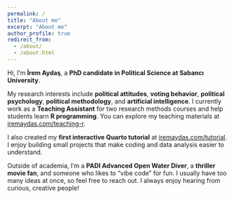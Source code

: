 ```yaml
---
permalink: /
title: "About me"
excerpt: "About me"
author_profile: true
redirect_from: 
  - /about/
  - /about.html
---
```


Hi, I’m **İrem Aydaş**, a **PhD candidate in Political Science at Sabancı University**. 

My research interests include **political attitudes**, **voting behavior**, **political psychology**, **political methodology**, and **artificial intelligence**. I currently work as a **Teaching Assistant** for two research methods courses and help students learn **R programming**. You can explore my teaching materials at [iremaydas.com/teaching-r](https://www.iremaydas.com/teaching-r/).

I also created my **first interactive Quarto tutorial** at [iremaydas.com/tutorial](https://www.iremaydas.com/tutorial/). I enjoy building small projects that make coding and data analysis easier to understand.

Outside of academia, I’m a **PADI Advanced Open Water Diver**, a **thriller movie fan**, and someone who likes to “vibe code” for fun. I usually have too many ideas at once, so feel free to reach out. I always enjoy hearing from curious, creative people!
